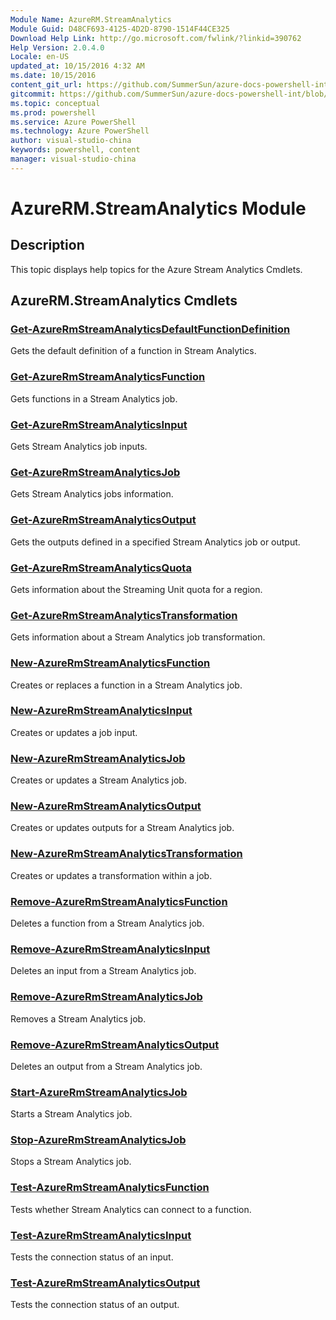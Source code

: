```yaml
---
Module Name: AzureRM.StreamAnalytics
Module Guid: D48CF693-4125-4D2D-8790-1514F44CE325
Download Help Link: http://go.microsoft.com/fwlink/?linkid=390762
Help Version: 2.0.4.0
Locale: en-US
updated_at: 10/15/2016 4:32 AM
ms.date: 10/15/2016
content_git_url: https://github.com/SummerSun/azure-docs-powershell-int/blob/master/azureps-cmdlets-docs/ResourceManager/AzureRM.StreamAnalytics/v1.0/CmdletMDs/AzureRM.StreamAnalytics.md
gitcommit: https://github.com/SummerSun/azure-docs-powershell-int/blob/1bfd8e268acfc1799ad3f17c5a982578f54443cf/azureps-cmdlets-docs/ResourceManager/AzureRM.StreamAnalytics/v1.0/CmdletMDs/AzureRM.StreamAnalytics.md
ms.topic: conceptual
ms.prod: powershell
ms.service: Azure PowerShell
ms.technology: Azure PowerShell
author: visual-studio-china
keywords: powershell, content
manager: visual-studio-china
---
```


# AzureRM.StreamAnalytics Module
## Description
This topic displays help topics for the Azure Stream Analytics Cmdlets.

## AzureRM.StreamAnalytics Cmdlets
### [Get-AzureRmStreamAnalyticsDefaultFunctionDefinition](Get-AzureRmStreamAnalyticsDefaultFunctionDefinition.md)
Gets the default definition of a function in Stream Analytics.


### [Get-AzureRmStreamAnalyticsFunction](Get-AzureRmStreamAnalyticsFunction.md)
Gets functions in a Stream Analytics job.


### [Get-AzureRmStreamAnalyticsInput](Get-AzureRmStreamAnalyticsInput.md)
Gets Stream Analytics job inputs.


### [Get-AzureRmStreamAnalyticsJob](Get-AzureRmStreamAnalyticsJob.md)
Gets Stream Analytics jobs information.


### [Get-AzureRmStreamAnalyticsOutput](Get-AzureRmStreamAnalyticsOutput.md)
Gets the outputs defined in a specified Stream Analytics job or output.


### [Get-AzureRmStreamAnalyticsQuota](Get-AzureRmStreamAnalyticsQuota.md)
Gets information about the Streaming Unit quota for a region.


### [Get-AzureRmStreamAnalyticsTransformation](Get-AzureRmStreamAnalyticsTransformation.md)
Gets information about a Stream Analytics job transformation.


### [New-AzureRmStreamAnalyticsFunction](New-AzureRmStreamAnalyticsFunction.md)
Creates or replaces a function in a Stream Analytics job.


### [New-AzureRmStreamAnalyticsInput](New-AzureRmStreamAnalyticsInput.md)
Creates or updates a job input.


### [New-AzureRmStreamAnalyticsJob](New-AzureRmStreamAnalyticsJob.md)
Creates or updates a Stream Analytics job.


### [New-AzureRmStreamAnalyticsOutput](New-AzureRmStreamAnalyticsOutput.md)
Creates or updates outputs for a Stream Analytics job.


### [New-AzureRmStreamAnalyticsTransformation](New-AzureRmStreamAnalyticsTransformation.md)
Creates or updates a transformation within a job.


### [Remove-AzureRmStreamAnalyticsFunction](Remove-AzureRmStreamAnalyticsFunction.md)
Deletes a function from a Stream Analytics job.


### [Remove-AzureRmStreamAnalyticsInput](Remove-AzureRmStreamAnalyticsInput.md)
Deletes an input from a Stream Analytics job.


### [Remove-AzureRmStreamAnalyticsJob](Remove-AzureRmStreamAnalyticsJob.md)
Removes a Stream Analytics job.


### [Remove-AzureRmStreamAnalyticsOutput](Remove-AzureRmStreamAnalyticsOutput.md)
Deletes an output from a Stream Analytics job.


### [Start-AzureRmStreamAnalyticsJob](Start-AzureRmStreamAnalyticsJob.md)
Starts a Stream Analytics job.


### [Stop-AzureRmStreamAnalyticsJob](Stop-AzureRmStreamAnalyticsJob.md)
Stops a Stream Analytics job.


### [Test-AzureRmStreamAnalyticsFunction](Test-AzureRmStreamAnalyticsFunction.md)
Tests whether Stream Analytics can connect to a function.


### [Test-AzureRmStreamAnalyticsInput](Test-AzureRmStreamAnalyticsInput.md)
Tests the connection status of an input.


### [Test-AzureRmStreamAnalyticsOutput](Test-AzureRmStreamAnalyticsOutput.md)
Tests the connection status of an output.




